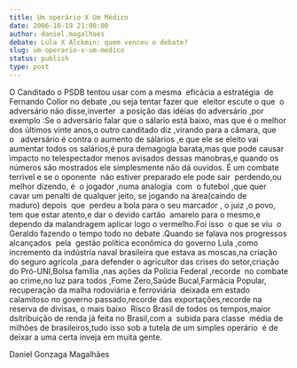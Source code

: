 ```yaml
---
title: Um operário X Um Médico
date: 2006-10-19 21:00:00
author: daniel.magalhaes
debate: Lula X Alckmin: quem venceu o debate?
slug: um-operario-x-um-medico
status: publish 
type: post
---
```


O Canditado o PSDB tentou usar com a mesma  eficácia a estratégia  de Fernando Collor no debate ,ou seja tentar fazer que  eleitor escute o que  o adversário não disse,inverter  a posição das idéias do adversário ,por exemplo :Se o adversário falar que o sálario está baixo, mas que é o melhor dos últimos vinte anos,o outro canditado diz ,virando para a câmara, que  o   adversário é contra o aumento de sálarios ,e que ele se eleito vai aumentar todos os salários,é pura demagogia barata,mas que pode causar impacto no telespectador menos avisados dessas manobras,e quando os números são mostrados ele simplesmente não dá ouvidos. É um combate terrivel e se o oponente  não estiver preparado ele pode sair  perdendo,ou melhor dizendo, é  o jogador ,numa analogia  com  o futebol ,que quer cavar um penalti de qualquer jeito, se jogando na área(caindo de maduro) depois  que  perdeu a bola para o seu marcador , o juiz ,o povo, tem que estar atento,e dar o devido cartão  amarelo para o mesmo,e dependo da malandragem aplicar logo o vermelho.Foi isso  o que se viu  o Geraldo fazendo o tempo todo no debate .Quando se falava nos progressos alcançados  pela  gestão política econômica do governo Lula ,como  incremento da indústria naval brasileira que estava as moscas,na criação do seguro agrícola ,para defender o agricultor das crises do setor,criação do Pró-UNI,Bolsa família ,nas ações da Polícia Federal ,recorde  no combate ao crime,no luz para todos ,Fome Zero,Saúde Bucal,Farmácia Popular, recuperação da malha rodoviária e ferroviária  deixada em estado calamitoso no governo passado,recorde das exportações,recorde na reserva de divisas, o mais baixo  Risco Brasil de todos os tempos,maior dsitribuição de renda já feita no Brasil,com a  subida para classe  média de milhões de brasileiros,tudo isso sob a tutela de um simples operário  é de deixar a uma certa inveja em muita gente.


Daniel Gonzaga Magalhães


